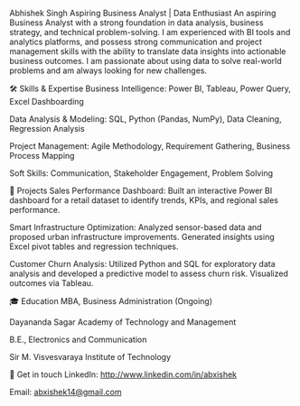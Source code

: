 Abhishek Singh
Aspiring Business Analyst | Data Enthusiast
An aspiring Business Analyst with a strong foundation in data analysis, business strategy, and technical problem-solving. I am experienced with BI tools and analytics platforms, and possess strong communication and project management skills with the ability to translate data insights into actionable business outcomes. I am passionate about using data to solve real-world problems and am always looking for new challenges.

🛠️ Skills & Expertise
Business Intelligence: Power BI, Tableau, Power Query, Excel Dashboarding

Data Analysis & Modeling: SQL, Python (Pandas, NumPy), Data Cleaning, Regression Analysis

Project Management: Agile Methodology, Requirement Gathering, Business Process Mapping

Soft Skills: Communication, Stakeholder Engagement, Problem Solving

💼 Projects
Sales Performance Dashboard: Built an interactive Power BI dashboard for a retail dataset to identify trends, KPIs, and regional sales performance.

Smart Infrastructure Optimization: Analyzed sensor-based data and proposed urban infrastructure improvements. Generated insights using Excel pivot tables and regression techniques.

Customer Churn Analysis: Utilized Python and SQL for exploratory data analysis and developed a predictive model to assess churn risk. Visualized outcomes via Tableau.

🎓 Education
MBA, Business Administration (Ongoing)

Dayananda Sagar Academy of Technology and Management

B.E., Electronics and Communication

Sir M. Visvesvaraya Institute of Technology

📧 Get in touch
LinkedIn: http://www.linkedin.com/in/abxishek

Email: abxishek14@gmail.com
